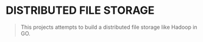 # DISTRIBUTED FILE STORAGE

> This projects attempts to build a distributed file storage like Hadoop in GO.


